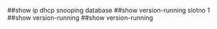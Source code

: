 ##show ip dhcp snooping database 
##show version-running  slotno 1
##show version-running
##show version-running
